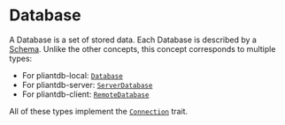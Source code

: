 # Database

A Database is a set of stored data. Each Database is described by a [Schema](./schema.md). Unlike the other concepts, this concept corresponds to multiple types:

- For pliantdb-local: [`Database`](https://pliantdb.dev/main/pliantdb/local/struct.Database.html)
- For pliantdb-server: [`ServerDatabase`](https://pliantdb.dev/main/pliantdb/server/struct.ServerDatabase.html)
- For pliantdb-client: [`RemoteDatabase`](https://pliantdb.dev/main/pliantdb/client/struct.RemoteDatabase.html)

All of these types implement the [`Connection`](../../traits/connection.md) trait.

